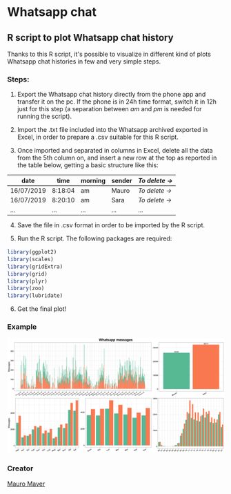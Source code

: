 # Whatsapp chat
## R script to plot Whatsapp chat history

Thanks to this R script, it's possible to visualize in different kind of plots Whatsapp chat histories in few and very simple steps.

### Steps:

   1. Export the Whatsapp chat history directly from the phone app and transfer it on the pc. If the phone is in 24h time format, switch it in 12h just for this step (a separation between *am* and *pm* is needed for running the script).

   2. Import the .txt file included into the Whatsapp archived exported in Excel, in order to prepare a .csv suitable for this R script.

   3. Once imported and separated in columns in Excel, delete all the data from the 5th column on, and insert a new row at the top as reported in the table below, getting a basic structure like this:

date  | time  | morning | sender | *To delete  ->*
--|--|--|--|--
16/07/2019  | 8:18:04  | am | Mauro | *To delete  ->*
16/07/2019  | 8:20:10  | am | Sara | *To delete  ->*
...  |...   |...   |...  |...

   4. Save the file in .csv format in order to be imported by the R script.

   5. Run the R script. The following packages are required:

``` r
library(ggplot2)
library(scales)
library(gridExtra)
library(grid)
library(plyr)
library(zoo)
library(lubridate)
```

   6. Get the final plot!


### Example
![](example_plot/example_plot.png)


### Creator

[Mauro Maver](https://github.com/stramon1um)
